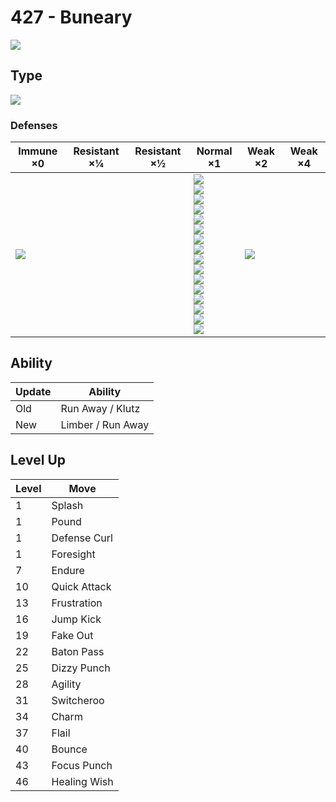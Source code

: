 # 427 - Buneary
![][427]

## Type

![][normal]

### Defenses

Immune ×0      | Resistant ×¼ | Resistant ×½ | Normal ×1                                                                                                                                                                                                                                          | Weak ×2           | Weak ×4 | 
---            | ---          | ---          | ---                                                                                                                                                                                                                                                | ---               | ---     | 
![][ghost]<br> |              |              | ![][normal]<br> ![][flying]<br> ![][poison]<br> ![][ground]<br> ![][rock]<br> ![][bug]<br> ![][steel]<br> ![][fire]<br> ![][water]<br> ![][grass]<br> ![][electric]<br> ![][psychic]<br> ![][ice]<br> ![][dragon]<br> ![][dark]<br> ![][fairy]<br> | ![][fighting]<br> |         | 

## Ability

Update | Ability           | 
---    | ---               | 
Old    | Run Away / Klutz  | 
New    | Limber / Run Away | 

## Level Up

Level | Move         | 
---   | ---          | 
1     | Splash       | 
1     | Pound        | 
1     | Defense Curl | 
1     | Foresight    | 
7     | Endure       | 
10    | Quick Attack | 
13    | Frustration  | 
16    | Jump Kick    | 
19    | Fake Out     | 
22    | Baton Pass   | 
25    | Dizzy Punch  | 
28    | Agility      | 
31    | Switcheroo   | 
34    | Charm        | 
37    | Flail        | 
40    | Bounce       | 
43    | Focus Punch  | 
46    | Healing Wish | 

[427]: ../img/pokemon/427.png
[normal]: ../img/types/normal.png
[fire]: ../img/types/fire.png
[fighting]: ../img/types/fighting.png
[water]: ../img/types/water.png
[flying]: ../img/types/flying.png
[grass]: ../img/types/grass.png
[poison]: ../img/types/poison.png
[electric]: ../img/types/electric.png
[ground]: ../img/types/ground.png
[psychic]: ../img/types/psychic.png
[rock]: ../img/types/rock.png
[ice]: ../img/types/ice.png
[bug]: ../img/types/bug.png
[dragon]: ../img/types/dragon.png
[ghost]: ../img/types/ghost.png
[dark]: ../img/types/dark.png
[steel]: ../img/types/steel.png
[fairy]: ../img/types/fairy.png
